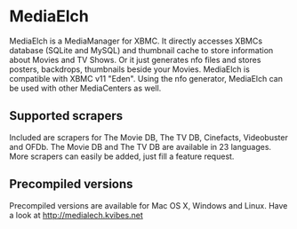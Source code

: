 MediaElch
=========

MediaElch is a MediaManager for XBMC. It directly accesses XBMCs database (SQLite and MySQL) and thumbnail cache to store information about Movies and TV Shows. Or it just generates nfo files and stores posters, backdrops, thumbnails beside your Movies.
MediaElch is compatible with XBMC v11 "Eden". Using the nfo generator, MediaElch can be used with other MediaCenters as well.

Supported scrapers
------------------

Included are scrapers for The Movie DB, The TV DB, Cinefacts, Videobuster and OFDb.
The Movie DB and The TV DB are available in 23 languages.
More scrapers can easily be added, just fill a feature request.

Precompiled versions
--------------------

Precompiled versions are available for Mac OS X, Windows and Linux.
Have a look at http://medialech.kvibes.net